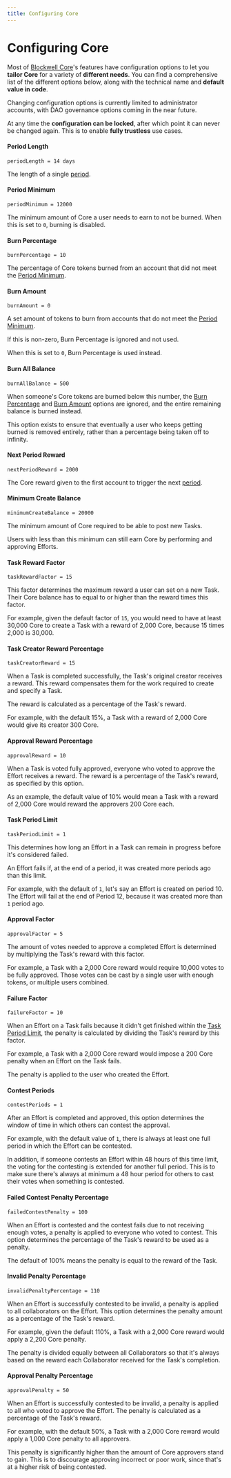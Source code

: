 ```yaml
---
title: Configuring Core
---
```


# Configuring Core

Most of [Blockwell Core](./README.md)'s features have configuration options to 
let you **tailor Core** for a variety of **different needs**. You can find a 
comprehensive list of the different options below, along with the technical 
name and **default value in code**.

Changing configuration options is currently limited to administrator
accounts, with DAO governance options coming in the near future.

At any time the **configuration can be locked**, after which point it can
never be changed again. This is to enable **fully trustless** use cases.

#### Period Length
```solidity
periodLength = 14 days
```

The length of a single [period](./README.md#periods).

#### Period Minimum
```solidity
periodMinimum = 12000
```

The minimum amount of Core a user needs to earn to not be burned. When
this is set to `0`, burning is disabled.

#### Burn Percentage
```solidity
burnPercentage = 10
```

The percentage of Core tokens burned from an account that did not meet
the [Period Minimum](#period-minimum).

#### Burn Amount
```solidity
burnAmount = 0
```

A set amount of tokens to burn from accounts that do not meet the
[Period Minimum](#period-minimum).

If this is non-zero, Burn Percentage is ignored and not used.

When this is set to `0`, Burn Percentage is used instead.

#### Burn All Balance
```solidity
burnAllBalance = 500
```

When someone's Core tokens are burned below this number, the
[Burn Percentage](#burn-percentage) and [Burn Amount](#burn-amount)
options are ignored, and the entire remaining balance is burned instead.

This option exists to ensure that eventually a user who keeps getting
burned is removed entirely, rather than a percentage being taken off
to infinity.

#### Next Period Reward
```solidity
nextPeriodReward = 2000
```

The Core reward given to the first account to trigger the next
[period](./README.md#periods).

#### Minimum Create Balance
```solidity
minimumCreateBalance = 20000
```

The minimum amount of Core required to be able to post new Tasks.

Users with less than this minimum can still earn Core by performing and
approving Efforts.

#### Task Reward Factor
```solidity
taskRewardFactor = 15
```

This factor determines the maximum reward a user can set on a new Task.
Their Core balance has to equal to or higher than the reward times this
factor.

For example, given the default factor of `15`, you would need to have
at least 30,000 Core to create a Task with a reward of 2,000 Core, because
15 times 2,000 is 30,000.

#### Task Creator Reward Percentage
```solidity
taskCreatorReward = 15
```

When a Task is completed successfully, the Task's original creator receives
a reward. This reward compensates them for the work required to create
and specify a Task.

The reward is calculated as a percentage of the Task's reward.

For example, with the default 15%, a Task with a reward of 2,000 Core would
give its creator 300 Core.

#### Approval Reward Percentage
```solidity
approvalReward = 10
```

When a Task is voted fully approved, everyone who voted to approve the
Effort receives a reward. The reward is a percentage of the Task's reward,
as specified by this option.

As an example, the default value of 10% would mean a Task with a reward of
2,000 Core would reward the approvers 200 Core each.

#### Task Period Limit
```solidity
taskPeriodLimit = 1
```

This determines how long an Effort in a Task can remain in progress before
it's considered failed.

An Effort fails if, at the end of a period, it was created more periods ago
than this limit.

For example, with the default of `1`, let's say an Effort is created on
period 10. The Effort will fail at the end of Period 12, because it was
created more than `1` period ago.

#### Approval Factor
```solidity
approvalFactor = 5
```

The amount of votes needed to approve a completed Effort is determined
by multiplying the Task's reward with this factor.

For example, a Task with a 2,000 Core reward would require 10,000 votes
to be fully approved. Those votes can be cast by a single user with
enough tokens, or multiple users combined.

#### Failure Factor
```solidity
failureFactor = 10
```

When an Effort on a Task fails because it didn't get finished within the
[Task Period Limit](#task-period-limit), the penalty is calculated by
dividing the Task's reward by this factor.

For example, a Task with a 2,000 Core reward would impose a 200 Core
penalty when an Effort on the Task fails.

The penalty is applied to the user who created the Effort.

#### Contest Periods
```solidity
contestPeriods = 1
```

After an Effort is completed and approved, this option
determines the window of time in which others can contest the approval.

For example, with the default value of `1`, there is always at least one
full period in which the Effort can be contested.

In addition, if someone contests an Effort within 48 hours of this time
limit, the voting for the contesting is extended for another full period.
This is to make sure there's always at minimum a 48 hour period for others
to cast their votes when something is contested.

#### Failed Contest Penalty Percentage
```solidity
failedContestPenalty = 100
```

When an Effort is contested and the contest fails due to not receiving enough
votes, a penalty is applied to everyone who voted to contest. This option
determines the percentage of the Task's reward to be used as a penalty.

The default of 100% means the penalty is equal to the reward of the Task.

#### Invalid Penalty Percentage
```solidity
invalidPenaltyPercentage = 110
```

When an Effort is successfully contested to be invalid, a penalty is
applied to all collaborators on the Effort. This option determines the
penalty amount as a percentage of the Task's reward.

For example, given the default 110%, a Task with a 2,000 Core reward would
apply a 2,200 Core penalty.

The penalty is divided equally between all Collaborators so that it's
always based on the reward each Collaborator received for the Task's
completion.

#### Approval Penalty Percentage
```solidity
approvalPenalty = 50
```

When an Effort is successfully contested to be invalid, a penalty is
applied to all who voted to approve the Effort. The penalty is calculated
as a percentage of the Task's reward.

For example, with the default 50%, a Task with a 2,000 Core reward would
apply a 1,000 Core penalty to all approvers.

This penalty is significantly higher than the amount of Core approvers
stand to gain. This is to discourage approving incorrect or poor work,
since that's at a higher risk of being contested.


